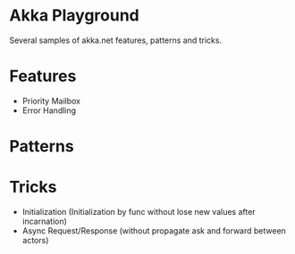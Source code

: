 # Akka Playground

Several samples of akka.net features, patterns and tricks.

# Features
- Priority Mailbox 
- Error Handling

# Patterns

# Tricks
- Initialization (Initialization by func without lose new values after incarnation)
- Async Request/Response (without propagate ask and forward between actors)
